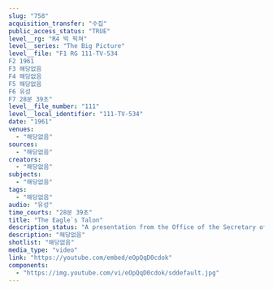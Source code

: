 ```yaml
---
slug: "758"
acquisition_transfer: "수집"
public_access_status: "TRUE"
level__rg: "R4 빅 픽쳐"
level__series: "The Big Picture"
level__file: "F1 RG 111-TV-534
F2 1961
F3 해당없음
F4 해당없음
F5 해당없음
F6 유성
F7 28분 39초"
level__file_number: "111"
level__local_identifier: "111-TV-534"
date: "1961"
venues: 
  - "해당없음"
sources: 
  - "해당없음"
creators: 
  - "해당없음"
subjects: 
  - "해당없음"
tags: 
  - "해당없음"
audio: "유성"
time_courts: "28분 39초"
title: "The Eagle`s Talon"
description_status: "A presentation from the Office of the Secretary of Defense, Mr. Roberts MacNamara. Narrated by Walter Cronkite, it reports on America`s current strength and readiness."
description: "해당없음"
shotlist: "해당없음"
media_type: "video"
link: "https://youtube.com/embed/eOpQqD0cdok"
components: 
  - "https://img.youtube.com/vi/eOpQqD0cdok/sddefault.jpg"
---
```


